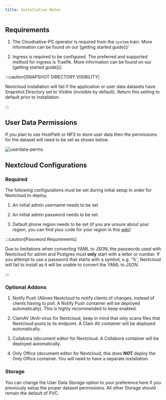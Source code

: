 ```yaml
---
title: Installation Notes
---
```


## Requirements

1. The Cloudnative-PG operator is required from the `system` train. More information can be found on our [getting started guide](/

2. Ingress is required to be configured. The preferred and supported method for ingress is Traefik. More information can be
   found on our [getting started guide](/.

:::caution[SNAPSHOT DIRECTORY VISIBILITY]

Nextcloud installation will fail if the application or user data datasets have Snapshot Directory set to Visible (invisible by default). Return this setting to default prior to installation.

:::

## User Data Permissions

If you plan to use HostPath or NFS to store user data then the permissions for the dataset will need to be set as shown below.

![userdata-perms](./img/userdata-perms.png)

## Nextcloud Configurations

### Required

The following configurations must be set during initial setup in order for Nextcloud to deploy.

1. An initial admin username needs to be set

2. An initial admin password needs to be set.

3. Default phone region needs to be set (if you are unsure about your region, you can find your code for your region in this [wiki](https://en.wikipedia.org/wiki/ISO_3166-1_alpha-2#Officially_assigned_code_elements))

:::caution[Password Requirements]

Due to limitations when converting YAML to JSON, the passwords used with Nextcloud for admin and Postgres must **only** start with a letter or number. If you attempt to use a password that starts with a symbol, e.g. '%', Nextcloud will fail to install as it will be unable to convert the YAML to JSON.

:::

### Optional Addons

1. Notify Push (Allows Nextcloud to notify clients of changes, instead of clients having to poll. A Notify Push container will be deployed automatically). This is highly recommended to keep enabled.

2. ClamAV (Anti-virus for Nextcloud, keep in mind that only scans files that Nextcloud posts to its endpoint. A Clam AV container will be deployed automatically.

3. Collabora (document editor for Nextcloud. A Collabora container will be deployed automatically.

4. Only Office (document editor for Nextcloud, this does **NOT** deploy the Only Office container.
   You will need to have a separate installation.

### Storage

You can change the User Data Storage option to your preference here if you previously setup the proper dataset permissions. All other Storage should remain the default of PVC.
